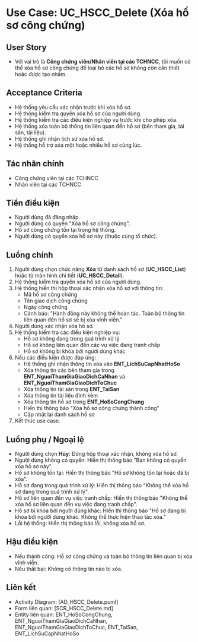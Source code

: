 # Use Case: UC_HSCC_Delete (Xóa hồ sơ công chứng)

## User Story
- Với vai trò là **Công chứng viên/Nhân viên tại các TCHNCC**, tôi muốn có thể xóa hồ sơ công chứng để loại bỏ các hồ sơ không còn cần thiết hoặc được tạo nhầm.

## Acceptance Criteria
- Hệ thống yêu cầu xác nhận trước khi xóa hồ sơ.
- Hệ thống kiểm tra quyền xóa hồ sơ của người dùng.
- Hệ thống kiểm tra các điều kiện nghiệp vụ trước khi cho phép xóa.
- Hệ thống xóa toàn bộ thông tin liên quan đến hồ sơ (bên tham gia, tài sản, tài liệu).
- Hệ thống ghi nhận lịch sử xóa hồ sơ.
- Hệ thống hỗ trợ xóa một hoặc nhiều hồ sơ cùng lúc.

## Tác nhân chính
- Công chứng viên tại các TCHNCC
- Nhân viên tại các TCHNCC

## Tiền điều kiện
- Người dùng đã đăng nhập.
- Người dùng có quyền "Xóa hồ sơ công chứng".
- Hồ sơ công chứng tồn tại trong hệ thống.
- Người dùng có quyền xóa hồ sơ này (thuộc cùng tổ chức).

## Luồng chính
1. Người dùng chọn chức năng **Xóa** từ danh sách hồ sơ (**UC_HSCC_List**) hoặc từ màn hình chi tiết (**UC_HSCC_Detail**).
2. Hệ thống kiểm tra quyền xóa hồ sơ của người dùng.
3. Hệ thống hiển thị hộp thoại xác nhận xóa hồ sơ với thông tin:
   - Mã hồ sơ công chứng
   - Tên giao dịch công chứng
   - Ngày công chứng
   - Cảnh báo: "Hành động này không thể hoàn tác. Toàn bộ thông tin liên quan đến hồ sơ sẽ bị xóa vĩnh viễn."
4. Người dùng xác nhận xóa hồ sơ.
5. Hệ thống kiểm tra các điều kiện nghiệp vụ:
   - Hồ sơ không đang trong quá trình xử lý
   - Hồ sơ không liên quan đến các vụ việc đang tranh chấp
   - Hồ sơ không bị khóa bởi người dùng khác
6. Nếu các điều kiện được đáp ứng:
   - Hệ thống ghi nhận thông tin xóa vào **ENT_LichSuCapNhatHoSo**
   - Xóa thông tin các bên tham gia trong **ENT_NguoiThamGiaGiaoDichCaNhan** và **ENT_NguoiThamGiaGiaoDichToChuc**
   - Xóa thông tin tài sản trong **ENT_TaiSan**
   - Xóa thông tin tài liệu đính kèm
   - Xóa thông tin hồ sơ trong **ENT_HoSoCongChung**
   - Hiển thị thông báo "Xóa hồ sơ công chứng thành công"
   - Cập nhật lại danh sách hồ sơ
7. Kết thúc use case.

## Luồng phụ / Ngoại lệ
- Người dùng chọn **Hủy**: Đóng hộp thoại xác nhận, không xóa hồ sơ.
- Người dùng không có quyền: Hiển thị thông báo "Bạn không có quyền xóa hồ sơ này".
- Hồ sơ không tồn tại: Hiển thị thông báo "Hồ sơ không tồn tại hoặc đã bị xóa".
- Hồ sơ đang trong quá trình xử lý: Hiển thị thông báo "Không thể xóa hồ sơ đang trong quá trình xử lý".
- Hồ sơ liên quan đến vụ việc tranh chấp: Hiển thị thông báo "Không thể xóa hồ sơ liên quan đến vụ việc đang tranh chấp".
- Hồ sơ bị khóa bởi người dùng khác: Hiển thị thông báo "Hồ sơ đang bị khóa bởi người dùng khác. Không thể thực hiện thao tác xóa."
- Lỗi hệ thống: Hiển thị thông báo lỗi, không xóa hồ sơ.

## Hậu điều kiện
- Nếu thành công: Hồ sơ công chứng và toàn bộ thông tin liên quan bị xóa vĩnh viễn.
- Nếu thất bại: Không có thông tin nào bị xóa.

## Liên kết
- Activity Diagram: [AD_HSCC_Delete.puml]
- Form liên quan: [SCR_HSCC_Delete.md]
- Entity liên quan: ENT_HoSoCongChung, ENT_NguoiThamGiaGiaoDichCaNhan, ENT_NguoiThamGiaGiaoDichToChuc, ENT_TaiSan, ENT_LichSuCapNhatHoSo